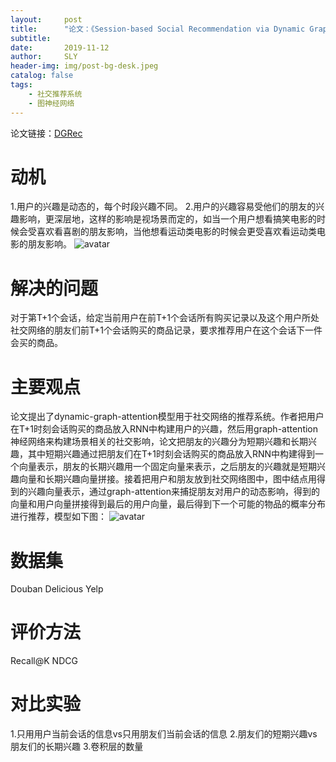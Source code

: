 ```yaml
---
layout:     post
title:      "论文：《Session-based Social Recommendation via Dynamic Graph Attention Networks》（WSDM2019）"
subtitle:   
date:       2019-11-12
author:     SLY
header-img: img/post-bg-desk.jpeg
catalog: false
tags:
    - 社交推荐系统
    - 图神经网络
---
```

论文链接：[DGRec](http://www.cs.toronto.edu/~lcharlin/papers/fp4571-songA.pdf)

# 动机

1.用户的兴趣是动态的，每个时段兴趣不同。 
2.用户的兴趣容易受他们的朋友的兴趣影响，更深层地，这样的影响是视场景而定的，如当一个用户想看搞笑电影的时候会受喜欢看喜剧的朋友影响，当他想看运动类电影的时候会更受喜欢看运动类电影的朋友影响。
![avatar](https://pic1.zhimg.com/v2-32c12ef1536bf0d262410249fbaa52fc_r.jpg)

# 解决的问题
对于第T+1个会话，给定当前用户在前T+1个会话所有购买记录以及这个用户所处社交网络的朋友们前T+1个会话购买的商品记录，要求推荐用户在这个会话下一件会买的商品。

# 主要观点
论文提出了dynamic-graph-attention模型用于社交网络的推荐系统。作者把用户在T+1时刻会话购买的商品放入RNN中构建用户的兴趣，然后用graph-attention神经网络来构建场景相关的社交影响，论文把朋友的兴趣分为短期兴趣和长期兴趣，其中短期兴趣通过把朋友们在T+1时刻会话购买的商品放入RNN中构建得到一个向量表示，朋友的长期兴趣用一个固定向量来表示，之后朋友的兴趣就是短期兴趣向量和长期兴趣向量拼接。接着把用户和朋友放到社交网络图中，图中结点用得到的兴趣向量表示，通过graph-attention来捕捉朋友对用户的动态影响，得到的向量和用户向量拼接得到最后的用户向量，最后得到下一个可能的物品的概率分布进行推荐，模型如下图：
![avatar](https://pic1.zhimg.com/v2-ecde58d54384a26a29f2eb4eb9a1b344_r.jpg)

# 数据集
Douban
Delicious
Yelp

# 评价方法
Recall@K
NDCG

# 对比实验
1.只用用户当前会话的信息vs只用朋友们当前会话的信息
2.朋友们的短期兴趣vs朋友们的长期兴趣
3.卷积层的数量

